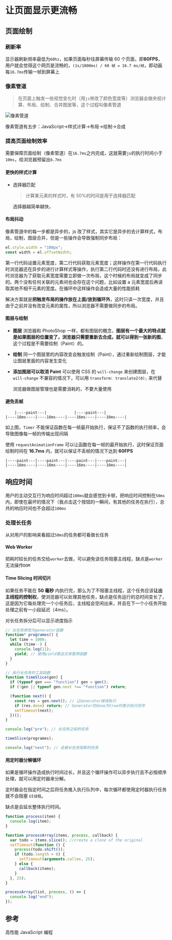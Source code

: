 <author-info date="1645761477203"></author-info>

# 让页面显示更流畅

## 页面绘制

### 刷新率

显示器刷新频率最低为`60hz`，如果页面每秒往屏幕传输 60 个页面，即**60FPS**，用户就会觉得这个网页是流畅的，`(1s/1000ms) / 60 帧 = 16.7 ms/帧`，即动画每`16.7ms`传输一帧到屏幕上

### 像素管道

> 在页面上触发一些视觉变化时（用`js`修改了颜色宽度等）浏览器会做央视计算、布局、绘制、合并图层等，这个过程叫像素管道

![像素管道](/src/pxpipeline.png)

像素管道有五步：JavaScript->样式计算->布局->绘制->合成

### 提高页面绘制效率

需要保障页面绘制（像素管道）在`16.7ms`之内完成，这就需要`js`的执行时间小于`10ms`，给浏览器预留出`6.7ms`

#### 更快的样式计算

- 选择器匹配

  > 计算某元素的样式时，有 50%的时间是用于选择器匹配

  选择器越简单越快，

#### 布局抖动

像素管道中的每一步都是异步的，js 改了样式，其实它是异步的去计算样式，布局，绘制，图层合并，但是一些操作会导致强制同步布局：

```js
el.style.width = "100px";
const width = el.offsetWidth;
```

第一行代码设置元素宽度，第二行代码获取元素宽度；这样操作在第一行代码执行时浏览器还在异步的进行计算样式等操作，执行第二行代码时还没有进行布局，此时浏览器为了获取元素宽度需要立即做一次布局，这个时候的布局就变成了同步的。两个没有任何关联的元素间也会存在这个问题，比如设置 a 元素宽度后再读取其他不相干元素的宽度。在循环中这样操作会造成大量的性能损耗

解决方案就是**把触发布局的操作放在上面/放到循环外**，这时只读一次宽度，并且由于之前并没有改变元素的属性，所以浏览器不需要做同步的布局。

#### 图层与绘制

- **图层**
  浏览器和 PhotoShop 一样，都有图层的概念，**图层有一个最大的特点就是如果图层的位置变了，浏览器只需要重新去合成，就可以得到一张新的图**，这个过程是不需要绘制（Paint）的。

- **绘制**
  同一个图层里的内容改变会触发绘制（Paint），通过重新绘制图层，才能让图层里面的内容发生变化

- **添加图层可以取消 Paint**
  可以使用 CSS 的 `will-change` 来创建图层，在 `will-change` 不兼容的情况下，可以用 `transform: translateZ(0);` 来代替

  浏览器做图层管理也是需要消耗的，不要大量使用

#### 避免丢帧

        |----paint---|            |----paint---|
    |----16ms----|----16ms----|----16ms----|----16ms----|

如上图，`Timer` 不能保证函数在每一帧最开始执行，保证不了函数的执行频率，会导致图像每一帧的传输出现间隔

使用 `requestAnimationFrame` 可以让函数在每一帧的最开始执行，这时保证页面绘制时间在 **16.7ms** 内，就可以保证不丢帧的情况下达到 **60FPS**

    |----paint---|----paint---|----paint---|----paint---|
    |----16ms----|----16ms----|----16ms----|----16ms----|

## 响应时间

用户的主动交互行为响应时间超过`100ms`就会感觉到卡顿，把响应时间控制在`50ms`内，即使在最坏的情况下（我点击这个按钮的一瞬间，有其他的任务在执行），总共的响应时间也不会超过`100ms`

### 处理长任务

从对用户的影响来看超过`50ms`的任务都可看做长任务

#### Web Worker

把耗时较长的任务交给`worker`去做，可以避免该任务阻塞主线程，缺点是`worker`无法操作`DOM`

#### Time Slicing 时间切片

如果任务不能在 **50 毫秒** 内执行完，那么为了不阻塞主线程，这个任务应该**让出主线程的控制权**，使浏览器可以处理其他任务，缺点是任务运行的总时间变长了，这是因为它每处理完一个小任务后，主线程会空闲出来，并且在下一个小任务开始处理之前有一小段延迟（4ms）。

对长任务拆分后可以显示进度指示

```js
// 长任务修改为generator函数
function* programes() {
  let time = 1000;
  while (time--) {
    console.log(11);
    yield; // 使用yield表达式来暂停函数
  }
}

// 执行长任务的工具函数
function timeSlice(gen) {
  if (typeof gen === "function") gen = gen();
  if (!gen || typeof gen.next !== "function") return;

  (function next() {
    const res = gen.next(); // 让Generator继续执行
    if (res.done) return; // Generator的done为true时表示执行完毕
    setTimeout(next);
  })();
}

console.log("pre"); // 长任务之前的任务

timeSlice(programes);

console.log("next"); // 会被长任务阻断的任务
```

#### 用定时器分解循环

如果是循环操作造成执行时间过长，并且这个循环操作可以异步执行且不必按顺序处理，就可以用定时器来分解。

定时器会在指定时间之后将任务推入执行队列中，每次循环都使用定时器执行任务就不会阻塞 `UI线程`。

缺点是会延长整体执行时间。

```js
function process(item) {
  console.log(item);
}

function processArray(items, process, callback) {
  var todo = items.slice(); //create a clone of the original
  setTimeout(function () {
    process(todo.shift());
    if (todo.length > 0) {
      setTimeout(arguments.callee, 25);
    } else {
      callback(items);
    }
  }, 25);
}

processArray(list, process, () => {
  console.log("end");
});
```

## 参考

高性能 JavaScript 编程
